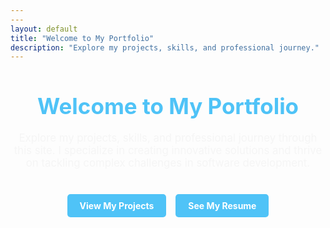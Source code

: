 ```yaml
---
---
layout: default
title: "Welcome to My Portfolio"
description: "Explore my projects, skills, and professional journey."
---
```


<style>
  /* Styling for a modern look */
  .hero-section {
    text-align: center;
    margin-top: 50px;
  }

  .hero-title {
    font-size: 2.5em;
    color: #4fc3f7; /* Highlighted light blue color */
    margin-bottom: 20px;
  }

  .hero-description {
    font-size: 1.2em;
    color: #f5f5f5;
    margin-bottom: 40px;
  }

  .cta-buttons {
    display: flex;
    justify-content: center;
    gap: 15px;
    margin-top: 20px;
  }

  .cta-buttons a {
    text-decoration: none;
    color: white;
    background-color: #4fc3f7;
    padding: 10px 20px;
    border-radius: 5px;
    font-weight: bold;
  }

  .cta-buttons a:hover {
    background-color: #0288d1; /* Darker blue */
  }
</style>

<div class="hero-section">
  <h1 class="hero-title">Welcome to My Portfolio</h1>
  <p class="hero-description">
    Explore my projects, skills, and professional journey through this site. I specialize in creating innovative solutions and thrive on tackling complex challenges in software development.
  </p>
  <div class="cta-buttons">
    <a href="{{ '/projects/' | relative_url }}">View My Projects</a>
    <a href="{{ '/resume/' | relative_url }}">See My Resume</a>
  </div>
</div>
